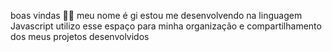boas vindas 💋💋
 meu nome é gi 
 estou me desenvolvendo na linguagem Javascript
utilizo esse espaço para minha organização e compartilhamento dos meus projetos desenvolvidos 

